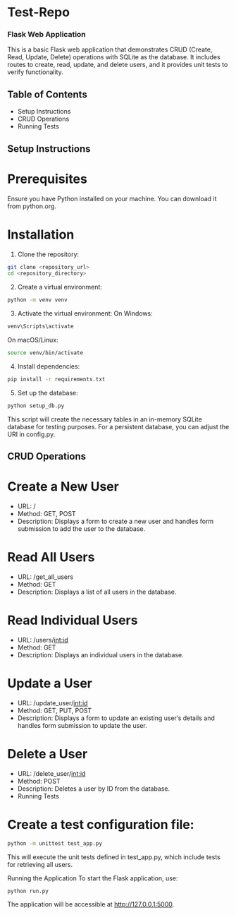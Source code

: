 # Test-Repo

### Flask Web Application
This is a basic Flask web application that demonstrates CRUD (Create, Read, Update, Delete) operations with SQLite as the database. It includes routes to create, read, update, and delete users, and it provides unit tests to verify functionality.

## Table of Contents
  * Setup Instructions
  * CRUD Operations
  * Running Tests


## Setup Instructions
# Prerequisites
Ensure you have Python installed on your machine. You can download it from python.org.

# Installation
  1. Clone the repository:

   ```bash
   git clone <repository_url>
   cd <repository_directory>
   ```
  
  2. Create a virtual environment:

  ```bash
  python -m venv venv
  ```
    
  3. Activate the virtual environment:
  On Windows:

   ```bash
   venv\Scripts\activate
   ```
      
  On macOS/Linux:
    
   ```bash
   source venv/bin/activate
   ```
      
  4. Install dependencies:

   ```bash
   pip install -r requirements.txt
   ```
  
  5. Set up the database:

   ```bash
   python setup_db.py
   ```

   This script will create the necessary tables in an in-memory SQLite database for testing purposes. For a persistent database, you can adjust the URI in config.py.


## CRUD Operations

# Create a New User
* URL: /
* Method: GET, POST
* Description: Displays a form to create a new user and handles form submission to add the user to the database.
# Read All Users
* URL: /get_all_users
* Method: GET
* Description: Displays a list of all users in the database.
# Read Individual Users
* URL: /users/<int:id>
* Method: GET
* Description: Displays an individual users in the database.
# Update a User
* URL: /update_user/<int:id>
* Method: GET, PUT, POST
* Description: Displays a form to update an existing user’s details and handles form submission to update the user.
# Delete a User
* URL: /delete_user/<int:id>
* Method: POST
* Description: Deletes a user by ID from the database.
* Running Tests
# Create a test configuration file: 
```bash
python -m unittest test_app.py
```
This will execute the unit tests defined in test_app.py, which include tests for retrieving all users.

Running the Application
To start the Flask application, use:

```bash
python run.py
```
The application will be accessible at http://127.0.0.1:5000.
